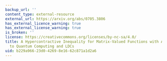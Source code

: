 ```yaml
---
backup_url: ''
content_type: external-resource
external_url: https://arxiv.org/abs/0705.3806
has_external_licence_warning: true
has_external_license_warning: true
is_broken: ''
license: https://creativecommons.org/licenses/by-nc-sa/4.0/
title: A Hypercontractive Inequality for Matrix-Valued Functions with Applications
  to Quantum Computing and LDCs
uid: b229a966-23d0-4269-8e16-62c871a1d2a6
---
```

